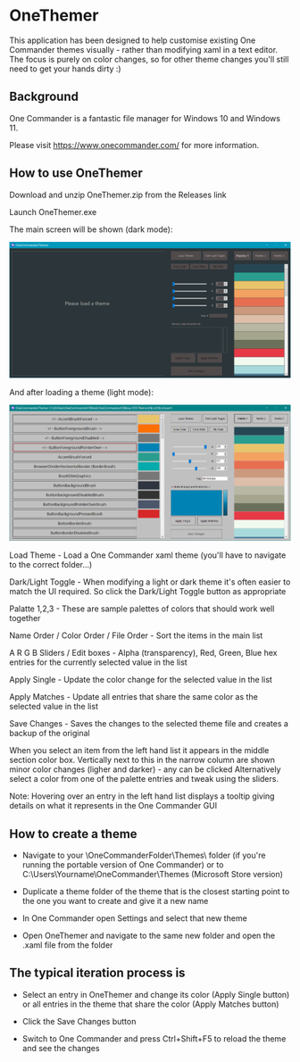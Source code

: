 # OneThemer

This application has been designed to help customise existing One Commander themes visually - rather than modifying xaml in a text editor.\
The focus is purely on color changes, so for other theme changes you'll still need to get your hands dirty :)


## Background ##
One Commander is a fantastic file manager for Windows 10 and Windows 11.

Please visit https://www.onecommander.com/ for more information.

## How to use OneThemer ## 
Download and unzip OneThemer.zip from the Releases link

Launch OneThemer.exe

The main screen will be shown (dark mode):

![Screenshot](screenshot-start.png)



And after loading a theme (light mode):

![Screenshot](screenshot.png)


Load Theme - Load a One Commander xaml theme (you'll have to navigate to the correct folder...)

Dark/Light Toggle - When modifying a light or dark theme it's often easier to match the UI required. So click the Dark/Light Toggle button as appropriate

Palatte 1,2,3 - These are sample palettes of colors that should work well together

Name Order / Color Order / File Order - Sort the items in the main list

A R G B Sliders / Edit boxes - Alpha (transparency), Red, Green, Blue hex entries for the currently selected value in the list

Apply Single - Update the color change for the selected value in the list

Apply Matches - Update all entries that share the same color as the selected value in the list

Save Changes - Saves the changes to the selected theme file and creates a backup of the original



When you select an item from the left hand list it appears in the middle section color box. 
Vertically next to this in the narrow column are shown minor color changes (ligher and darker) - any can be clicked
Alternatively select a color from one of the palette entries and tweak using the sliders.

Note: Hovering over an entry in the left hand list displays a tooltip giving details on what it represents in the One Commander GUI



## How to create a theme ##

* Navigate to your \OneCommanderFolder\Themes\ folder (if you're running the portable version of One Commander) or to C:\Users\Yourname\OneCommander\Themes (Microsoft Store version)

* Duplicate a theme folder of the theme that is the closest starting point to the one you want to create and give it a new name

* In One Commander open Settings and select that new theme

* Open OneThemer and navigate to the same new folder and open the .xaml file from the folder



## The typical iteration process is ##

* Select an entry in OneThemer and change its color (Apply Single button) or all entries in the theme that share the color (Apply Matches button)

* Click the Save Changes button

* Switch to One Commander and press Ctrl+Shift+F5 to reload the theme and see the changes

